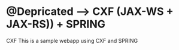 # @Depricated  --> CXF (JAX-WS + JAX-RS)) + SPRING
CXF 
This is a sample webapp using CXF and SPRING
